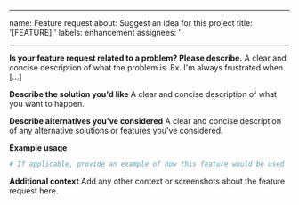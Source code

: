 ______________________________________________________________________

name: Feature request
about: Suggest an idea for this project
title: '\[FEATURE\] '
labels: enhancement
assignees: ''

______________________________________________________________________

**Is your feature request related to a problem? Please describe.**
A clear and concise description of what the problem is. Ex. I'm always frustrated when \[...\]

**Describe the solution you'd like**
A clear and concise description of what you want to happen.

**Describe alternatives you've considered**
A clear and concise description of any alternative solutions or features you've considered.

**Example usage**

```python
# If applicable, provide an example of how this feature would be used
```

**Additional context**
Add any other context or screenshots about the feature request here.
